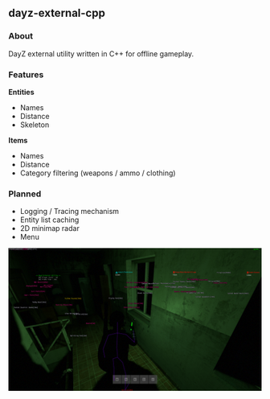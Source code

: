 ## dayz-external-cpp

### About
DayZ external utility written in C++ for offline gameplay.

### Features
**Entities**
- Names
- Distance
- Skeleton

**Items**
- Names
- Distance
- Category filtering (weapons / ammo / clothing)

### Planned
- Logging / Tracing mechanism
- Entity list caching
- 2D minimap radar
- Menu

![image-sample-01](/images/01.png)